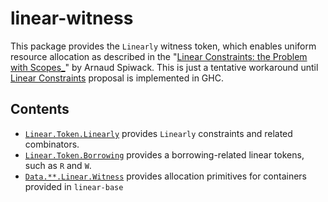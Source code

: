 # linear-witness

This package provides the `Linearly` witness token, which enables uniform resource allocation as described in the "[Linear Constraints: the Problem with Scopes_](https://www.tweag.io/blog/2023-03-23-linear-constraints-linearly/)" by Arnaud Spiwack.
This is just a tentative workaround until [Linear Constraints](https://github.com/ghc-proposals/ghc-proposals/pull/621) proposal is implemented in GHC.

## Contents

- [`Linear.Token.Linearly`](./src/Linear/Token/Linearly.hs) provides `Linearly` constraints and related combinators.
- [`Linear.Token.Borrowing`](./src/Linear/Token/Borrowing.hs) provides a borrowing-related linear tokens, such as `R` and `W`.
- [`Data.**.Linear.Witness`](./src/Data) provides allocation primitives for containers provided in `linear-base`
